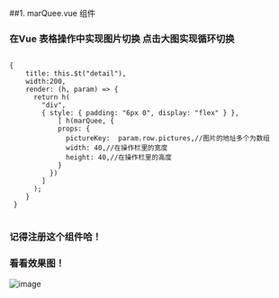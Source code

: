 ##1. marQuee.vue 组件  

### 在Vue 表格操作中实现图片切换 点击大图实现循环切换

```  

{
 	title: this.$t("detail"),
  	width:200,
    render: (h, param) => {
      return h(
        "div",
        { style: { padding: "6px 0", display: "flex" } }, 
        	[ h(marQuee, {
            props: {
              pictureKey:  param.row.pictures,//图片的地址多个为数组
              width: 40,//在操作栏里的宽度
              height: 40,//在操作栏里的高度
            }
          })
        ]
      );
    }
 }
 
 ```

### 记得注册这个组件哈！
### 看看效果图！
![image](https://github.com/yannanna0920/Vue_Component/images/picture.gif)
